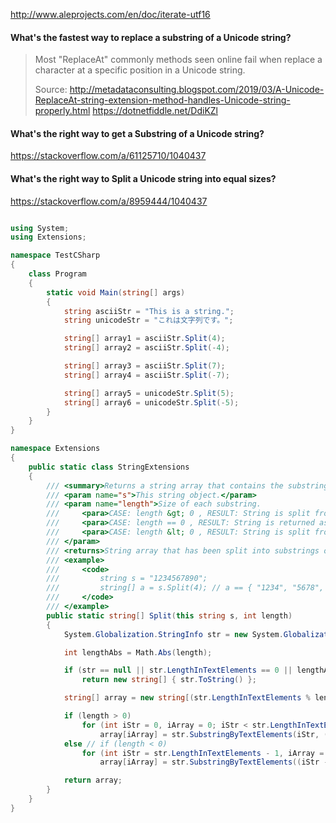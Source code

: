 http://www.aleprojects.com/en/doc/iterate-utf16

#### What's the fastest way to replace a substring of a Unicode string?

> Most "ReplaceAt" commonly methods seen online fail when replace a character at a specific position in a Unicode string.
> 
> Source: http://metadataconsulting.blogspot.com/2019/03/A-Unicode-ReplaceAt-string-extension-method-handles-Unicode-string-properly.html
https://dotnetfiddle.net/DdiKZl

#### What's the right way to get a Substring of a Unicode string?

https://stackoverflow.com/a/61125710/1040437

#### What's the right way to Split a Unicode string into equal sizes?

https://stackoverflow.com/a/8959444/1040437

```c#

using System;
using Extensions;

namespace TestCSharp
{
    class Program
    {
        static void Main(string[] args)
        {    
            string asciiStr = "This is a string.";
            string unicodeStr = "これは文字列です。";

            string[] array1 = asciiStr.Split(4);
            string[] array2 = asciiStr.Split(-4);

            string[] array3 = asciiStr.Split(7);
            string[] array4 = asciiStr.Split(-7);

            string[] array5 = unicodeStr.Split(5);
            string[] array6 = unicodeStr.Split(-5);
        }
    }
}

namespace Extensions
{
    public static class StringExtensions
    {
        /// <summary>Returns a string array that contains the substrings in this string that are seperated a given fixed length.</summary>
        /// <param name="s">This string object.</param>
        /// <param name="length">Size of each substring.
        ///     <para>CASE: length &gt; 0 , RESULT: String is split from left to right.</para>
        ///     <para>CASE: length == 0 , RESULT: String is returned as the only entry in the array.</para>
        ///     <para>CASE: length &lt; 0 , RESULT: String is split from right to left.</para>
        /// </param>
        /// <returns>String array that has been split into substrings of equal length.</returns>
        /// <example>
        ///     <code>
        ///         string s = "1234567890";
        ///         string[] a = s.Split(4); // a == { "1234", "5678", "90" }
        ///     </code>
        /// </example>            
        public static string[] Split(this string s, int length)
        {
            System.Globalization.StringInfo str = new System.Globalization.StringInfo(s);

            int lengthAbs = Math.Abs(length);

            if (str == null || str.LengthInTextElements == 0 || lengthAbs == 0 || str.LengthInTextElements <= lengthAbs)
                return new string[] { str.ToString() };

            string[] array = new string[(str.LengthInTextElements % lengthAbs == 0 ? str.LengthInTextElements / lengthAbs: (str.LengthInTextElements / lengthAbs) + 1)];

            if (length > 0)
                for (int iStr = 0, iArray = 0; iStr < str.LengthInTextElements && iArray < array.Length; iStr += lengthAbs, iArray++)
                    array[iArray] = str.SubstringByTextElements(iStr, (str.LengthInTextElements - iStr < lengthAbs ? str.LengthInTextElements - iStr : lengthAbs));
            else // if (length < 0)
                for (int iStr = str.LengthInTextElements - 1, iArray = array.Length - 1; iStr >= 0 && iArray >= 0; iStr -= lengthAbs, iArray--)
                    array[iArray] = str.SubstringByTextElements((iStr - lengthAbs < 0 ? 0 : iStr - lengthAbs + 1), (iStr - lengthAbs < 0 ? iStr + 1 : lengthAbs));

            return array;
        }
    }
}
```
